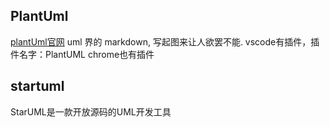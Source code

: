 ## PlantUml
[plantUml官网](https://plantuml.com/zh/)
uml 界的 markdown, 写起图来让人欲罢不能.
vscode有插件，插件名字：PlantUML
chrome也有插件




## startuml
StarUML是一款开放源码的UML开发工具